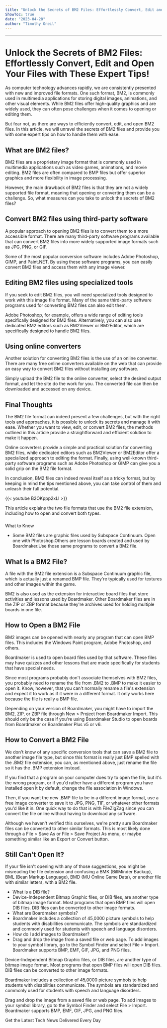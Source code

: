 ```yaml
---
title: "Unlock the Secrets of BM2 Files: Effortlessly Convert, Edit and Open Your Files with These Expert Tips!"
ShowToc: true 
date: "2023-04-28"
author: "Timothy Oneil"
---
```

*****
# Unlock the Secrets of BM2 Files: Effortlessly Convert, Edit and Open Your Files with These Expert Tips!

As computer technology advances rapidly, we are consistently presented with new and improved file formats. One such format, BM2, is commonly used in multimedia applications for storing digital images, animations, and other visual elements. While BM2 files offer high-quality graphics and are widely used, they can often pose challenges when it comes to opening or editing them.
 
But fear not, as there are ways to efficiently convert, edit, and open BM2 files. In this article, we will unravel the secrets of BM2 files and provide you with some expert tips on how to handle them with ease.

## What are BM2 files? 

BM2 files are a proprietary image format that is commonly used in multimedia applications such as video games, animations, and movie editing. BM2 files are often compared to BMP files but offer superior graphics and more flexibility in image processing.
 
However, the main drawback of BM2 files is that they are not a widely supported file format, meaning that opening or converting them can be a challenge. So, what measures can you take to unlock the secrets of BM2 files? 

## Convert BM2 files using third-party software 

A popular approach to opening BM2 files is to convert them to a more accessible format. There are many third-party software programs available that can convert BM2 files into more widely supported image formats such as JPG, PNG, or GIF. 

Some of the most popular conversion software includes Adobe Photoshop, GIMP, and Paint.NET. By using these software programs, you can easily convert BM2 files and access them with any image viewer.

## Editing BM2 files using specialized tools 

If you seek to edit BM2 files, you will need specialized tools designed to work with this image file format. Many of the same third-party software programs used for converting BM2 files can also edit them. 

Adobe Photoshop, for example, offers a wide range of editing tools specifically designed for BM2 files. Alternatively, you can also use dedicated BM2 editors such as BM2Viewer or BM2Editor, which are specifically designed to handle BM2 files.

## Using online converters 

Another solution for converting BM2 files is the use of an online converter. There are many free online converters available on the web that can provide an easy way to convert BM2 files without installing any software. 

Simply upload the BM2 file to the online converter, select the desired output format, and let the site do the work for you. The converted file can then be downloaded and accessed on any device.

## Final Thoughts 

The BM2 file format can indeed present a few challenges, but with the right tools and approaches, it is possible to unlock its secrets and manage it with ease. Whether you want to view, edit, or convert BM2 files, the methods outlined in this article provide a straightforward and efficient solution to make it happen.

Online converters provide a simple and practical solution for converting BM2 files, while dedicated editors such as BM2Viewer or BM2Editor offer a specialized approach to editing the format. Finally, using well-known third-party software programs such as Adobe Photoshop or GIMP can give you a solid grip on the BM2 file format.

In conclusion, BM2 files can indeed reveal itself as a tricky format, but by keeping in mind the tips mentioned above, you can take control of them and unleash their full potential.

{{< youtube B2OKppp2xLI >}} 




This article explains the two file formats that use the BM2 file extension, including how to open and convert both types.

 
### 
What to Know
 
- Some BM2 files are graphic files used by Subspace Continuum. Open one with Photoshop.Others are lesson boards created and used by Boardmaker.Use those same programs to convert a BM2 file.

 
##   What Is a BM2 File?  
 

A file with the BM2 file extension is a Subspace Continuum graphic file, which is actually just a renamed BMP file. They're typically used for textures and other images within the game.

 

BM2 is also used as the extension for interactive board files that store activities and lessons used by Boardmaker. Other Boardmaker files are in the ZIP or ZBP format because they're archives used for holding multiple boards in one file.

 
##   How to Open a BM2 File  
 

BM2 images can be opened with nearly any program that can open BMP files. This includes the Windows Paint program, Adobe Photoshop, and others.

 

Boardmaker is used to open board files used by that software. These files may have quizzes and other lessons that are made specifically for students that have special needs.

 
Since most programs probably don't associate themselves with BM2 files, you probably need to rename the file from .BM2 to .BMP to make it easier to open it. Know, however, that you can't normally rename a file's extension and expect it to work as if it were in a different format. It only works here because the file is really a BMP file.
 

Depending on your version of Boardmaker, you might have to import the BM2, ZIP, or ZBP file through New > Project from Boardmaker Import. This should only be the case if you're using Boardmaker Studio to open boards from Boardmaker or Boardmaker Plus v5 or v6.

 
##   How to Convert a BM2 File  
 

We don't know of any specific conversion tools that can save a BM2 file to another image file type, but since this format is really just BMP spelled with the .BM2 file extension, you can, as mentioned above, just rename the file so it has the .BMP extension instead.

 
If you find that a program on your computer does try to open the file, but it's the wrong program, or if you'd rather have a different program you have installed open it by default, change the file association in Windows.
 

Then, if you want the new .BMP file to be in a different image format, use a free image converter to save it to JPG, PNG, TIF, or whatever other formats you'd like it in. One quick way to do that is with FileZigZag since you can convert the file online without having to download any software.

 

Although we haven't verified this ourselves, we're pretty sure Boardmaker files can be converted to other similar formats. This is most likely done through a File > Save As or File > Save Project As menu, or maybe something similar like an Export or Convert button.

 
##   Still Can't Open It?  
 

If your file isn't opening with any of those suggestions, you might be misreading the file extension and confusing a BMK (BillMinder Backup), BML (Bean Markup Language), BMD (MU Online Game Data), or another file with similar letters, with a BM2 file.

 
- What is a DIB file?
 - Device-Independent Bitmap Graphic files, or DIB files, are another type of bitmap image format. Most programs that open BMP files will open DIB files. DIB files can be converted to other image formats.
 - What are Boardmaker symbols?
 - Boardmaker includes a collection of 45,0000 picture symbols to help students with disabilities communicate. The symbols are standardized and commonly used for students with speech and language disorders.
 - How do I add images to Boardmaker?
 - Drag and drop the image from a saved file or web page. To add images to your symbol library, go to the Symbol Finder and select File > Import. Boardmaker supports BMP, EMF, GIF, JPG, and PNG files.

 
Device-Independent Bitmap Graphic files, or DIB files, are another type of bitmap image format. Most programs that open BMP files will open DIB files. DIB files can be converted to other image formats.
 
Boardmaker includes a collection of 45,0000 picture symbols to help students with disabilities communicate. The symbols are standardized and commonly used for students with speech and language disorders.
 
Drag and drop the image from a saved file or web page. To add images to your symbol library, go to the Symbol Finder and select File > Import. Boardmaker supports BMP, EMF, GIF, JPG, and PNG files.
 

Get the Latest Tech News Delivered Every Day





